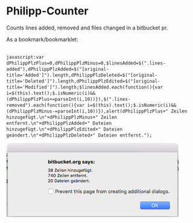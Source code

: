 # Philipp-Counter
Counts lines added, removed and files changed in a bitbucket pr.

As a bookmark/bookmarklet:
<pre><code>
javascript:var dPhilippPlzPlus=0,dPhilippPlzMinus=0,$linesAdded=$(".lines-added"),dPhilippPlzAdded=$("[original-title='Added']").length,dPhilippPlzDeleted=$("[original-title='Deleted']").length,dPhilippPlzEdited=$("[original-title='Modified']").length;$linesAdded.each(function(){var i=$(this).text();$.isNumeric(i)&&(dPhilippPlzPlus+=parseInt(i,10))}),$(".lines-removed").each(function(){var i=$(this).text();$.isNumeric(i)&&(dPhilippPlzMinus-=parseInt(i,10))}),alert(dPhilippPlzPlus+" Zeilen hinzugefügt.\n"+dPhilippPlzMinus+" Zeilen entfernt.\n"+dPhilippPlzAdded+" Dateien hinzugefügt.\n"+dPhilippPlzEdited+" Dateien geändert.\n"+dPhilippPlzDeleted+" Dateien entfernt.");</code></pre>

![alt tag](https://github.com/VincentEngel/Philipp-Counter/blob/master/Screen%20Shot%202016-07-01%20at%2009.50.26.png?raw=true)
